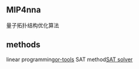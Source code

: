 ## MIP4nna
量子拓扑结构优化算法

## methods
linear programming[or-tools](https://github.com/google/or-tools)
SAT method[SAT solver](https://github.com/ContinuumIO/pycosat)